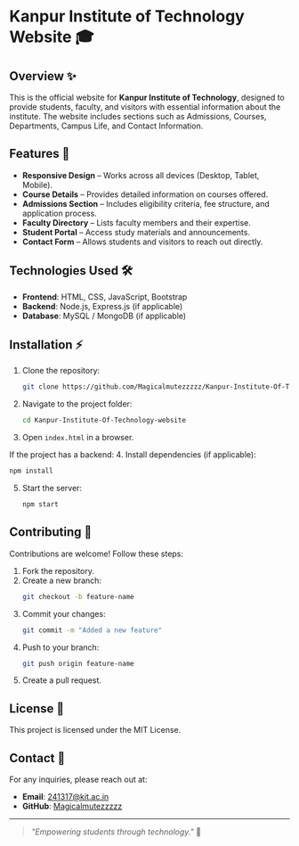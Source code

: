 # Kanpur Institute of Technology Website 🎓

## Overview ✨
This is the official website for **Kanpur Institute of Technology**, designed to provide students, faculty, and visitors with essential information about the institute. The website includes sections such as Admissions, Courses, Departments, Campus Life, and Contact Information.

## Features 🚀
- **Responsive Design** – Works across all devices (Desktop, Tablet, Mobile).
- **Course Details** – Provides detailed information on courses offered.
- **Admissions Section** – Includes eligibility criteria, fee structure, and application process.
- **Faculty Directory** – Lists faculty members and their expertise.
- **Student Portal** – Access study materials and announcements.
- **Contact Form** – Allows students and visitors to reach out directly.

## Technologies Used 🛠️
- **Frontend**: HTML, CSS, JavaScript, Bootstrap
- **Backend**: Node.js, Express.js (if applicable)
- **Database**: MySQL / MongoDB (if applicable)

## Installation ⚡
1. Clone the repository:
   ```bash
   git clone https://github.com/Magicalmutezzzzz/Kanpur-Institute-Of-Technology-website.git
   ```
2. Navigate to the project folder:
   ```bash
   cd Kanpur-Institute-Of-Technology-website
   ```
3. Open `index.html` in a browser.

If the project has a backend:
4. Install dependencies (if applicable):
   ```bash
   npm install
   ```
5. Start the server:
   ```bash
   npm start
   ```

## Contributing 🤝
Contributions are welcome! Follow these steps:
1. Fork the repository.
2. Create a new branch:
   ```bash
   git checkout -b feature-name
   ```
3. Commit your changes:
   ```bash
   git commit -m "Added a new feature"
   ```
4. Push to your branch:
   ```bash
   git push origin feature-name
   ```
5. Create a pull request.

## License 📜
This project is licensed under the MIT License.

## Contact 📩
For any inquiries, please reach out at:
- **Email**: 241317@kit.ac.in
- **GitHub**: [Magicalmutezzzzz](https://github.com/Magicalmutezzzzz)

---
> *"Empowering students through technology."* 🚀
